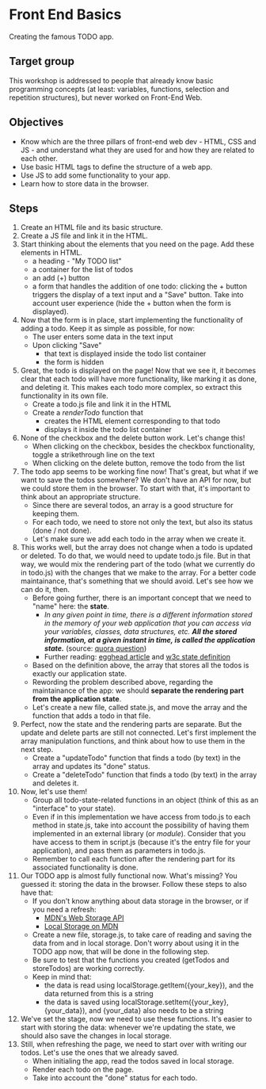 # Front End Basics
Creating the famous TODO app.

## Target group
This workshop is addressed to people that already know basic programming concepts (at least: variables, functions, selection and repetition structures), but never worked on Front-End Web.


## Objectives

* Know which are the three pillars of front-end web dev - HTML, CSS and JS - and understand what they are used for and how they are related to each other.
* Use basic HTML tags to define the structure of a web app.
* Use JS to add some functionality to your app.
* Learn how to store data in the browser.

## Steps

1. Create an HTML file and its basic structure.
2. Create a JS file and link it in the HTML.
3. Start thinking about the elements that you need on the page. Add these elements in HTML.
   * a heading - "My TODO list"
   * a container for the list of todos
   * an add (+) button
   * a form that handles the addition of one todo: clicking the + button triggers the display of a text input and a "Save" button. Take into account user experience (hide the + button when the form is displayed).
4. Now that the form is in place, start implementing the functionality of adding a todo. Keep it as simple as possible, for now:
   * The user enters some data in the text input
   * Upon clicking "Save"
      * that text is displayed inside the todo list container
      * the form is hidden
5. Great, the todo is displayed on the page! Now that we see it, it becomes clear that each todo will have more functionality, like marking it as done, and deleting it. This makes each todo more complex, so extract this functionality in its own file.
   * Create a todo.js file and link it in the HTML
   * Create a *renderTodo* function that
       * creates the HTML element corresponding to that todo
       * displays it inside the todo list container
6. None of the checkbox and the delete button work. Let's change this!
   * When clicking on the checkbox, besides the checkbox functionality, toggle a strikethrough line on the text
   * When clicking on the delete button, remove the todo from the list
7. The todo app seems to be working fine now! That's great, but what if we want to save the todos somewhere? We don't have an API for now, but we could store them in the browser. To start with that, it's important to think about an appropriate structure.
   * Since there are several todos, an array is a good structure for keeping them.
   * For each todo, we need to store not only the text, but also its status (done / not done).
   * Let's make sure we add each todo in the array when we create it.
8. This works well, but the array does not change when a todo is updated or deleted. To do that, we would need to update todo.js file. But in that way, we would mix the rendering part of the todo (what we currently do in todo.js) with the changes that we make to the array. For a better code maintainance, that's something that we should avoid. Let's see how we can do it, then.
   * Before going further, there is an important concept that we need to "name" here: the **state**. 
      * *In any given point in time, there is a different information stored in the memory of your web application that you can access via your variables, classes, data structures, etc. **All the stored information, at a given instant in time, is called the application state.*** (source: [quora question](https://www.quora.com/Whats-state-in-a-web-application))
      * Further reading: [egghead article](https://egghead.io/articles/what-is-state-why-do-i-need-to-manage-it) and [w3c state definition](https://www.w3.org/2001/tag/doc/state.html#whatisstate)
   * Based on the definition above, the array that stores all the todos is exactly our application state.
   * Rewording the problem described above, regarding the maintainance of the app: we should **separate the rendering part from the application state**.
   * Let's create a new file, called state.js, and move the array and the function that adds a todo in that file.
9. Perfect, now the state and the rendering parts are separate. But the update and delete parts are still not connected. Let's first implement the array manipulation functions, and think about how to use them in the next step.
   * Create a "updateTodo" function that finds a todo (by text) in the array and updates its "done" status.
   * Create a "deleteTodo" function that finds a todo (by text) in the array and deletes it.
0. Now, let's use them!
   * Group all todo-state-related functions in an object (think of this as an "interface" to your state).
   * Even if in this implementation we have access from todo.js to each method in state.js, take into account the possibility of having them implemented in an external library (or *module*). Consider that you have access to them in script.js (because it's the entry file for your application), and pass them as parameters in todo.js.
   * Remember to call each function after the rendering part for its associated functionality is done.
1. Our TODO app is almost fully functional now. What's missing? You guessed it: storing the data in the browser. Follow these steps to also have that:
   * If you don't know anything about data storage in the browser, or if you need a refresh:
      * [MDN's Web Storage API](https://developer.mozilla.org/en-US/docs/Web/API/Web_Storage_API)
      * [Local Storage on MDN](https://developer.mozilla.org/en-US/docs/Web/API/Window/localStorage)
   * Create a new file, storage.js, to take care of reading and saving the data from and in local storage. Don't worry about using it in the TODO app now, that will be done in the following step.
   * Be sure to test that the functions you created (getTodos and storeTodos) are working correctly.
   * Keep in mind that: 
      * the data is read using localStorage.getItem({your_key}), and the data returned from this is a string
      * the data is saved using localStorage.setItem({your_key}, {your_data}), and {your_data} also needs to be a string
2. We've set the stage, now we need to use these functions. It's easier to start with storing the data: whenever we're updating the state, we should also save the changes in local storage.
3. Still, when refreshing the page, we need to start over with writing our todos. Let's use the ones that we already saved.
   * When initialing the app, read the todos saved in local storage.
   * Render each todo on the page.
   * Take into account the "done" status for each todo.
 